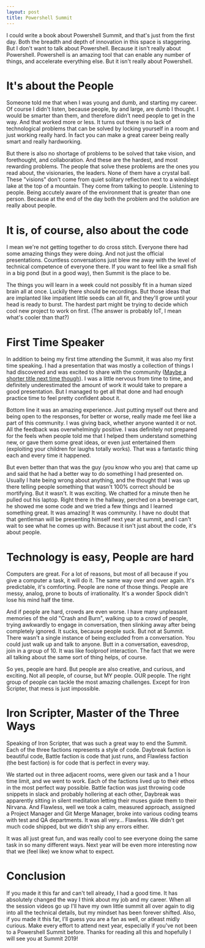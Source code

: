 ```yaml
---
layout: post
title: Powershell Summit
---
```


I could write a book about Powershell Summit, and that's just from the first day.  Both the breadth and depth of innovation in this space is staggering.  But I don't want to talk about Powershell.  Because it isn't really about Powershell.  Powershell is an amazing tool that can enable any number of things, and accelerate everything else.  But it isn't really about Powershell.

# It's about the People

Someone told me that when I was young and dumb, and starting my career.  Of course I didn't listen, because people, by and large, are dumb I thought.  I would be smarter than them, and therefore didn't need people to get in the way.  And that worked more or less. It turns out there is no lack of technological problems that can be solved by locking yourself in a room and just working really hard.  In fact you can make a great career being really smart and really hardworking.

But there is also no shortage of problems to be solved that take vision, and forethought, and collaboration.  And these are the hardest, and most rewarding problems.  The people that solve these problems are the ones you read about, the visionaries, the leaders.  None of them have a crystal ball.  These "visions" don't come from quiet solitary reflection next to a windslept lake at the top of a mountain.  They come from talking to people.  Listening to people.  Being accutely aware of the environment that is greater than one person.  Because at the end of the day both the problem and the solution are really about people.

# It is, of course, also about the code

I mean we're not getting together to do cross stitch.  Everyone there had some amazing things they were doing.  And not just the official presentations.  Countless conversations just blew me away with the level of technical competence of everyone there.  If you want to feel like a small fish in a big pond (but in a good way), then Summit is the place to be.

The things you will learn in a week could not possibly fit in a human sized brain all at once.  Luckily there should be recordings.  But those ideas that are implanted like impatient little seeds can all fit, and they'll grow until your head is ready to burst.  The hardest part might be trying to decide which cool new project to work on first. (The answer is probably IoT, I mean what's cooler than that?)

# First Time Speaker

In addition to being my first time attending the Summit, it was also my first time speaking.  I had a presentation that was mostly a collection of things I had discovered and was excited to share with the community ([Maybe a shorter title next time though](https://github.com/murrahjm/PSSummit2018)).  I was a little nervous from time to time, and definitely underestimated the amount of work it would take to prepare a good presentation.  But I managed to get all that done and had enough practice time to feel pretty confident about it.

Bottom line it was an amazing experience.  Just putting myself out there and being open to the responses, for better or worse, really made me feel like a part of this community.  I was giving back, whether anyone wanted it or not.  All the feedback was overwhelmingly positive.  I was definitely not prepared for the feels when people told me that I helped them understand something new, or gave them some great ideas, or even just entertained them (exploiting your children for laughs totally works).  That was a fantastic thing each and every time it happened.

But even better than that was the guy (you know who you are) that came up and said that he had a better way to do something I had presented on.  Usually I hate being wrong about anything, and the thought that I was up there telling people something that wasn't 100% correct should be mortifying.  But it wasn't.  It was exciting.  We chatted for a minute then he pulled out his laptop.  Right there in the hallway, perched on a beverage cart, he showed me some code and we tried a few things and I learned something great.  It was amazing!  It was community.  I have no doubt that that gentleman will be presenting himself next year at summit, and I can't wait to see what he comes up with.  Because it isn't just about the code, it's about people.

# Technology is easy, People are hard

Computers are great.  For a lot of reasons, but most of all because if you give a computer a task, it will do it.  The same way over and over again.  It's predictable, it's comforting.  People are none of those things.  People are messy, analog, prone to bouts of irrationality.  It's a wonder Spock didn't lose his mind half the time.

And if people are hard, crowds are even worse.  I have many unpleasant memories of the old "Crash and Burn", walking up to a crowd of people, trying awkwardly to engage in conversation, then slinking away after being completely ignored.  It sucks, because people suck.  But not at Summit.  There wasn't a single instance of being excluded from a conversation.  You could just walk up and talk to anyone. Butt in a conversation, eavesdrop, join in a group of 10.  It was like foolproof interaction.  The fact that we were all talking about the same sort of thing helps, of course.

So yes, people are hard.  But people are also creative, and curious, and exciting.  Not all people, of course, but MY people.  OUR people.  The right group of people can tackle the most amazing challenges.  Except for Iron Scripter, that mess is just impossible.

# Iron Scripter, Master of the Three Ways

Speaking of Iron Scripter, that was such a great way to end the Summit.  Each of the three factions represents a style of code.  Daybreak faction is beautiful code, Battle faction is code that just runs, and Flawless faction (the best faction) is for code that is perfect in every way.

We started out in three adjacent rooms, were given our task and a 1 hour time limit, and we went to work.  Each of the factions lived up to their ethos in the most perfect way possible.  Battle faction was just throwing code snippets in slack and probably hollering at each other, Daybreak was apparently sitting in silent meditation letting their muses guide them to their Nirvana.  And Flawless, well we took a calm, measured approach, assigned a Project Manager and Git Merge Manager, broke into various coding teams with test and QA departments.  It was all very... Flawless.  We didn't get much code shipped, but we didn't ship any errors either.

It was all just great fun, and was really cool to see everyone doing the same task in so many different ways.  Next year will be even more interesting now that we (feel like) we know what to expect.

# Conclusion

If you made it this far and can't tell already, I had a good time.  It has absolutely changed the way I think about my job and my career.  When all the session videos go up I'll have my own little summit all over again to dig into all the technical details, but my mindset has been forever shifted.  Also, if you made it this far, I'll guess you are a fan as well, or atleast midly curious.  Make every effort to attend next year, especially if you've not been to a Powershell Summit before.  Thanks for reading all this and hopefully I will see you at Summit 2019!